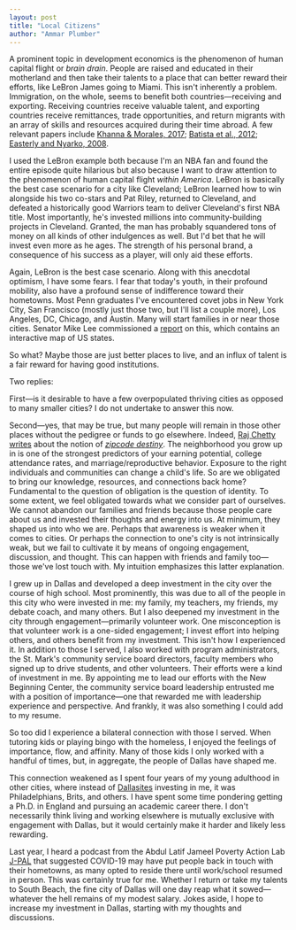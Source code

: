 ```yaml
---
layout: post
title: "Local Citizens"
author: "Ammar Plumber"
---
```


A prominent topic in development economics is the phenomenon of human capital flight or _brain drain_. People are raised and educated in their motherland and then take their talents to a place that can better reward their efforts, like LeBron James going to Miami. This isn't inherently a problem. Immigration, on the whole, seems to benefit both countries&mdash;receiving and exporting. Receiving countries receive valuable talent, and exporting countries receive remittances, trade opportunities, and return migrants with an array of skills and resources acquired during their time abroad. A few relevant papers include [Khanna & Morales, 2017](https://papers.ssrn.com/sol3/papers.cfm?abstract_id=2968147); [Batista et al., 2012](https://www.sciencedirect.com/science/article/abs/pii/S0304387811000083?via%3Dihub); [Easterly and Nyarko, 2008](https://papers.ssrn.com/sol3/papers.cfm?abstract_id=1121853).

I used the LeBron example both because I'm an NBA fan and found the entire episode quite hilarious but also because I want to draw attention to the phenomenon of human capital flight _within America_. LeBron is basically the best case scenario for a city like Cleveland; LeBron learned how to win alongside his two co-stars and Pat Riley, returned to Cleveland, and defeated a historically good Warriors team to deliver Cleveland's first NBA title. Most importantly, he's invested millions into community-building projects in Cleveland. Granted, the man has probably squandered tons of money on all kinds of other indulgences as well. But I'd bet that he will invest even more as he ages. The strength of his personal brand, a consequence of his success as a player, will only aid these efforts.

Again, LeBron is the best case scenario. Along with this anecdotal optimism, I have some fears. I fear that today's youth, in their profound mobility, also have a profound sense of indifference toward their hometowns. Most Penn graduates I've encountered covet jobs in New York City, San Francisco (mostly just those two, but I'll list a couple more), Los Angeles, DC, Chicago, and Austin. Many will start families in or near those cities. Senator Mike Lee commissioned a [report](https://www.jec.senate.gov/public/index.cfm/republicans/2019/4/losing-our-minds-brain-drain-across-the-united-states) on this, which contains an interactive map of US states.


So what? Maybe those are just better places to live, and an influx of talent is a fair reward for having good institutions.

Two replies:

First&mdash;is it desirable to have a few overpopulated thriving cities as opposed to many smaller cities? I do not undertake to answer this now.

Second&mdash;yes, that may be true, but many people will remain in those other places without the pedigree or funds to go elsewhere. Indeed, [Raj Chetty writes](https://opportunityinsights.org/wp-content/uploads/2018/03/movers_paper1.pdf) about the notion of [_zipcode destiny_](https://www.npr.org/2018/11/12/666993130/zipcode-destiny-the-persistent-power-of-place-and-education). The neighborhood you grow up in is one of the strongest predictors of your earning potential, college attendance rates, and marriage/reproductive behavior. Exposure to the right individuals and communities can change a child's life. So are we obligated to bring our knowledge, resources, and connections back home? Fundamental to the question of obligation is the question of identity. To some extent, we feel obligated towards what we consider part of ourselves. We cannot abandon our families and friends because those people care about us and invested their thoughts and energy into us. At minimum, they shaped us into who we are. Perhaps that awareness is weaker when it comes to cities. Or perhaps the connection to one's city is not intrinsically weak, but we fail to cultivate it by means of ongoing engagement, discussion, and thought. This can happen with friends and family too&mdash;those we've lost touch with. My intuition emphasizes this latter explanation. 

I grew up in Dallas and developed a deep investment in the city over the course of high school. Most prominently, this was due to all of the people in this city who were invested in me: my family, my teachers, my friends, my debate coach, and many others. But I also deepened my investment in the city through engagement&mdash;primarily volunteer work. One misconception is that volunteer work is a one-sided engagement; I invest effort into helping others, and others benefit from my investment. This isn't how I experienced it. In addition to those I served, I also worked with program administrators, the St. Mark's community service board directors, faculty members who signed up to drive students, and other volunteers. Their efforts were a kind of investment in me. By appointing me to lead our efforts with the New Beginning Center, the community service board leadership entrusted me with a position of importance&mdash;one that rewarded me with leadership experience and perspective. And frankly, it was also something I could add to my resume.

So too did I experience a bilateral connection with those I served. When tutoring kids or playing bingo with the homeless, I enjoyed the feelings of importance, flow, and affinity. Many of those kids I only worked with a handful of times, but, in aggregate, the people of Dallas have shaped me.

This connection weakened as I spent four years of my young adulthood in other cities, where instead of [Dallasites](https://www.dmagazine.com/frontburner/2012/01/are-we-dallasites-or-dallasonians-fort-worthers-or-fort-worthians-etymology-tells-us-who-we-are/) investing in me, it was Philadelphians, Brits, and others. I have spent some time pondering getting a Ph.D. in England and pursuing an academic career there. I don't necessarily think living and working elsewhere is mutually exclusive with engagement with Dallas, but it would certainly make it harder and likely less rewarding.

Last year, I heard a podcast from the Abdul Latif Jameel Poverty Action Lab [J-PAL](https://www.povertyactionlab.org/page/j-pal-voices-impact-and-promise-summer-jobs-united-states) that suggested COVID-19 may have put people back in touch with their hometowns, as many opted to reside there until work/school resumed in person. This was certainly true for me. Whether I return or take my talents to South Beach, the fine city of Dallas will one day reap what it sowed&mdash;whatever the hell remains of my modest salary. Jokes aside, I hope to increase my investment in Dallas, starting with my thoughts and discussions.